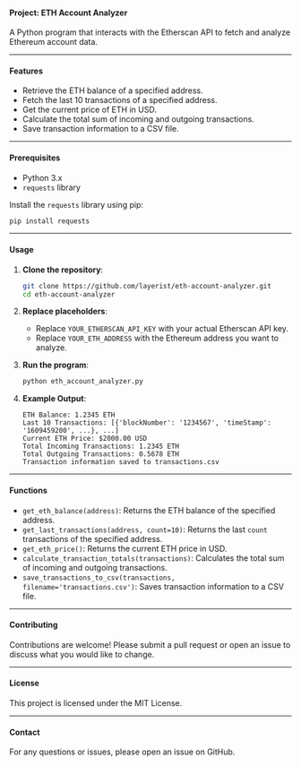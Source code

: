 #### Project: ETH Account Analyzer

A Python program that interacts with the Etherscan API to fetch and analyze Ethereum account data.

---

#### Features

- Retrieve the ETH balance of a specified address.
- Fetch the last 10 transactions of a specified address.
- Get the current price of ETH in USD.
- Calculate the total sum of incoming and outgoing transactions.
- Save transaction information to a CSV file.

---

#### Prerequisites

- Python 3.x
- `requests` library

Install the `requests` library using pip:

```bash
pip install requests
```

---

#### Usage

1. **Clone the repository**:

    ```bash
    git clone https://github.com/layerist/eth-account-analyzer.git
    cd eth-account-analyzer
    ```

2. **Replace placeholders**:

    - Replace `YOUR_ETHERSCAN_API_KEY` with your actual Etherscan API key.
    - Replace `YOUR_ETH_ADDRESS` with the Ethereum address you want to analyze.

3. **Run the program**:

    ```bash
    python eth_account_analyzer.py
    ```

4. **Example Output**:

    ```
    ETH Balance: 1.2345 ETH
    Last 10 Transactions: [{'blockNumber': '1234567', 'timeStamp': '1609459200', ...}, ...]
    Current ETH Price: $2000.00 USD
    Total Incoming Transactions: 1.2345 ETH
    Total Outgoing Transactions: 0.5678 ETH
    Transaction information saved to transactions.csv
    ```

---

#### Functions

- `get_eth_balance(address)`: Returns the ETH balance of the specified address.
- `get_last_transactions(address, count=10)`: Returns the last `count` transactions of the specified address.
- `get_eth_price()`: Returns the current ETH price in USD.
- `calculate_transaction_totals(transactions)`: Calculates the total sum of incoming and outgoing transactions.
- `save_transactions_to_csv(transactions, filename='transactions.csv')`: Saves transaction information to a CSV file.

---

#### Contributing

Contributions are welcome! Please submit a pull request or open an issue to discuss what you would like to change.

---

#### License

This project is licensed under the MIT License.

---

#### Contact

For any questions or issues, please open an issue on GitHub.
